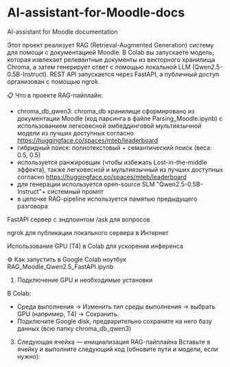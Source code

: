 # AI-assistant-for-Moodle-docs
AI-assistant for Moodle documentation

Этот проект реализует RAG (Retrieval-Augmented Generation) систему для помощи с документацией Moodle. В Colab вы запускаете модель, которая извлекает релевантные документы из векторного хранилища Chroma, а затем генерирует ответ с помощью локальной LLM (Qwen2.5-0.5B-Instruct). REST API запускается через FastAPI, а публичный доступ организован с помощью ngrok.

📋 Что в проекте
RAG-пайплайн:  
- chroma_db_qwen3: chroma_db хранилище сформировано из документации Moodle (код парсинга в файле Parsing_Moodle.ipynb) с использованием легковесной эмбеддинговой мультиязычной модели из лучших доступных согласно https://huggingface.co/spaces/mteb/leaderboard
- гибридный поиск: полнотекстовый + семантический поиск (веса: 0.5, 0.5)
- используется ранжировщик (чтобы избежать Lost-in-the-middle эффекта), также легковесной и мультиязычный из лучших доступных согласно https://huggingface.co/spaces/mteb/leaderboard
- для генерации используется open-source SLM "Qwen2.5-0.5B-Instruct"+ системный промпт
- в цепочке RAG-pipeline используется памятью предыдущего разговора


FastAPI сервер с эндпоинтом /ask для вопросов

ngrok для публикации локального сервера в Интернет

Использование GPU (T4) в Colab для ускорения инференса

⚙️ Как запустить в Google Colab ноутбук RAG_Moodle_Qwen2.5_FastAPI.ipynb

1. Подключение GPU и необходимые установки
   
В Colab:
- Среда выполнения → Изменить тип среды выполнения → выбрать GPU (например, T4) → Сохранить.
- Подключите Google disk, предварительно сохраните на него базу данных (всю папку chroma_db_qwen3)

3. Следующая ячейка — инициализация RAG-пайплайна
Вставьте в ячейку и выполните следующий код (обновите пути и модели, если нужно):

